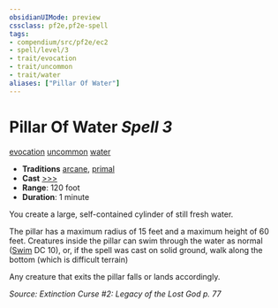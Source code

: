```yaml
---
obsidianUIMode: preview
cssclass: pf2e,pf2e-spell
tags:
- compendium/src/pf2e/ec2
- spell/level/3
- trait/evocation
- trait/uncommon
- trait/water
aliases: ["Pillar Of Water"]
---
```

# Pillar Of Water *Spell 3*   
[evocation](evocation.md "Evocation School Trait")  [uncommon](uncommon.md "Uncommon Rarity Trait")  [water](water.md "Water Energy & Element Trait")  

- **Traditions** [arcane](arcane.md "Arcane Tradition Trait"), [primal](primal.md "Primal Tradition Trait")
- **Cast** [>>>](chapter-9-playing-the-game.md#Actions "Three-Action") 
- **Range**: 120 foot
- **Duration**: 1 minute

You create a large, self-contained cylinder of still fresh water.

The pillar has a maximum radius of 15 feet and a maximum height of 60 feet. Creatures inside the pillar can swim through the water as normal ([Swim](swim.md) DC 10), or, if the spell was cast on solid ground, walk along the bottom (which is difficult terrain)

Any creature that exits the pillar falls or lands accordingly.

*Source: Extinction Curse #2: Legacy of the Lost God p. 77*